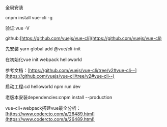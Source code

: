 全局安装

cnpm install vue-cli -g

验证:vue -V 

github:[https://github.com/vuejs/vue-cli](https://github.com/vuejs/vue-cli)

先安装 yarn global add @vue/cli-init

在初始化vue init webpack helloworld

参考文档：[https://github.com/vuejs/vue-cli/tree/v2#vue-cli--](https://github.com/vuejs/vue-cli/tree/v2#vue-cli--)

启动工程:cd helloworld  npm run dev

老版本安装dependencies:cnpm install --production



vue-cli+webpack搭建vue最全分析：[https://www.codercto.com/a/26489.html](https://www.codercto.com/a/26489.html)